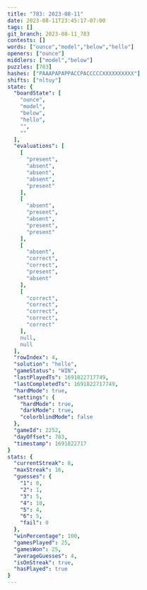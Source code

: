 ```yaml
---
title: "783: 2023-08-11"
date: 2023-08-11T23:45:17-07:00
tags: []
git_branch: 2023-08-11_783
contests: []
words: ["ounce","model","below","hello"]
openers: ["ounce"]
middlers: ["model","below"]
puzzles: [783]
hashes: ["PAAAPAPAPPACCPACCCCCXXXXXXXXXX"]
shifts: ["nltuy"]
state: {
  "boardState": [
    "ounce",
    "model",
    "below",
    "hello",
    "",
    ""
  ],
  "evaluations": [
    [
      "present",
      "absent",
      "absent",
      "absent",
      "present"
    ],
    [
      "absent",
      "present",
      "absent",
      "present",
      "present"
    ],
    [
      "absent",
      "correct",
      "correct",
      "present",
      "absent"
    ],
    [
      "correct",
      "correct",
      "correct",
      "correct",
      "correct"
    ],
    null,
    null
  ],
  "rowIndex": 4,
  "solution": "hello",
  "gameStatus": "WIN",
  "lastPlayedTs": 1691822717749,
  "lastCompletedTs": 1691822717749,
  "hardMode": true,
  "settings": {
    "hardMode": true,
    "darkMode": true,
    "colorblindMode": false
  },
  "gameId": 2252,
  "dayOffset": 783,
  "timestamp": 1691822717
}
stats: {
  "currentStreak": 8,
  "maxStreak": 16,
  "guesses": {
    "1": 0,
    "2": 1,
    "3": 5,
    "4": 10,
    "5": 4,
    "6": 5,
    "fail": 0
  },
  "winPercentage": 100,
  "gamesPlayed": 25,
  "gamesWon": 25,
  "averageGuesses": 4,
  "isOnStreak": true,
  "hasPlayed": true
}
---
```

<!-- more -->
